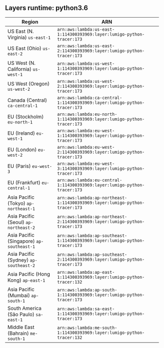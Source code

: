 Layers runtime: python3.6
----
| Region | ARN |
| --- | --- |
|US East (N. Virginia)  `us-east-1`|`arn:aws:lambda:us-east-1:114300393969:layer:lumigo-python-tracer:173`|
|US East (Ohio)  `us-east-2`|`arn:aws:lambda:us-east-2:114300393969:layer:lumigo-python-tracer:173`|
|US West (N. California)  `us-west-1`|`arn:aws:lambda:us-west-1:114300393969:layer:lumigo-python-tracer:173`|
|US West (Oregon)  `us-west-2`|`arn:aws:lambda:us-west-2:114300393969:layer:lumigo-python-tracer:173`|
|Canada (Central)  `ca-central-1`|`arn:aws:lambda:ca-central-1:114300393969:layer:lumigo-python-tracer:173`|
|EU (Stockholm)  `eu-north-1`|`arn:aws:lambda:eu-north-1:114300393969:layer:lumigo-python-tracer:173`|
|EU (Ireland)  `eu-west-1`|`arn:aws:lambda:eu-west-1:114300393969:layer:lumigo-python-tracer:173`|
|EU (London)  `eu-west-2`|`arn:aws:lambda:eu-west-2:114300393969:layer:lumigo-python-tracer:173`|
|EU (Paris)  `eu-west-3`|`arn:aws:lambda:eu-west-3:114300393969:layer:lumigo-python-tracer:173`|
|EU (Frankfurt)  `eu-central-1`|`arn:aws:lambda:eu-central-1:114300393969:layer:lumigo-python-tracer:173`|
|Asia Pacific (Tokyo)  `ap-northeast-1`|`arn:aws:lambda:ap-northeast-1:114300393969:layer:lumigo-python-tracer:173`|
|Asia Pacific (Seoul)  `ap-northeast-2`|`arn:aws:lambda:ap-northeast-2:114300393969:layer:lumigo-python-tracer:173`|
|Asia Pacific (Singapore)  `ap-southeast-1`|`arn:aws:lambda:ap-southeast-1:114300393969:layer:lumigo-python-tracer:173`|
|Asia Pacific (Sydney)  `ap-southeast-2`|`arn:aws:lambda:ap-southeast-2:114300393969:layer:lumigo-python-tracer:173`|
|Asia Pacific (Hong Kong)  `ap-east-1`|`arn:aws:lambda:ap-east-1:114300393969:layer:lumigo-python-tracer:132`|
|Asia Pacific (Mumbai)  `ap-south-1`|`arn:aws:lambda:ap-south-1:114300393969:layer:lumigo-python-tracer:173`|
|South America (São Paulo)  `sa-east-1`|`arn:aws:lambda:sa-east-1:114300393969:layer:lumigo-python-tracer:173`|
|Middle East (Bahrain)  `me-south-1`|`arn:aws:lambda:me-south-1:114300393969:layer:lumigo-python-tracer:132`|

